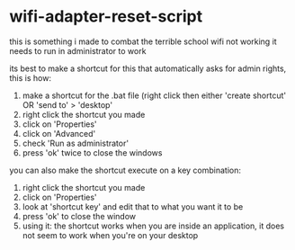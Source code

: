 # wifi-adapter-reset-script
this is something i made to combat the terrible school wifi not working
it needs to run in administrator to work


its best to make a shortcut for this that automatically asks for admin rights, this is how:
1. make a shortcut for the .bat file (right click then either 'create shortcut' OR 'send to' > 'desktop'
2. right click the shortcut you made
3. click on 'Properties'
4. click on 'Advanced'
5. check 'Run as administrator'
6. press 'ok' twice to close the windows


you can also make the shortcut execute on a key combination:
1. right click the shortcut you made
2. click on 'Properties'
3. look at 'shortcut key' and edit that to what you want it to be
4. press 'ok' to close the window
5. using it: the shortcut works when you are inside an application, it does not seem to work when you're on your desktop
